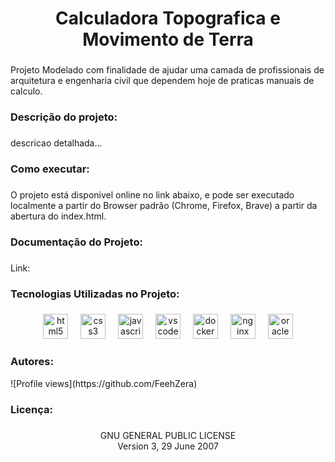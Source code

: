 <h1 align="center">Calculadora Topografica e Movimento de Terra</h1>

###

<p align="left">Projeto Modelado com finalidade de ajudar uma camada de profissionais de arquitetura e engenharia civil que dependem hoje de praticas manuais de calculo.</p>

###

<h3 align="left">Descrição do projeto:</h3>

###

<p align="left">descricao detalhada...</p>

###

<h3 align="left">Como executar:</h3>

###

<p align="left">O projeto está disponivel online no link abaixo, e pode ser executado localmente a partir do Browser padrão (Chrome, Firefox, Brave) a partir da abertura do index.html.</p>

###

<h3 align="left">Documentação do Projeto:</h3>

###

<p align="left">Link:</p>

###

<h3 align="left">Tecnologias Utilizadas no Projeto:</h3>

###

<div align="center">
  <img src="https://cdn.jsdelivr.net/gh/devicons/devicon/icons/html5/html5-original.svg" height="40" alt="html5 logo"  />
  <img width="12" />
  <img src="https://cdn.jsdelivr.net/gh/devicons/devicon/icons/css3/css3-original.svg" height="40" alt="css3 logo"  />
  <img width="12" />
  <img src="https://cdn.jsdelivr.net/gh/devicons/devicon/icons/javascript/javascript-original.svg" height="40" alt="javascript logo"  />
  <img width="12" />
  <img src="https://cdn.jsdelivr.net/gh/devicons/devicon/icons/vscode/vscode-original.svg" height="40" alt="vscode logo"  />
  <img width="12" />
  <img src="https://cdn.jsdelivr.net/gh/devicons/devicon/icons/docker/docker-original.svg" height="40" alt="docker logo"  />
  <img width="12" />
  <img src="https://cdn.jsdelivr.net/gh/devicons/devicon/icons/nginx/nginx-original.svg" height="40" alt="nginx logo"  />
  <img width="12" />
  <img src="https://cdn.jsdelivr.net/gh/devicons/devicon/icons/oracle/oracle-original.svg" height="40" alt="oracle logo"  />
</div>

###

<h3 align="left">Autores:</h3>
![Profile views](https://github.com/FeehZera)


###

<h3 align="left">Licença:</h3>

###

<p align="center">GNU GENERAL PUBLIC LICENSE<br>                       Version 3, 29 June 2007</p>

###
